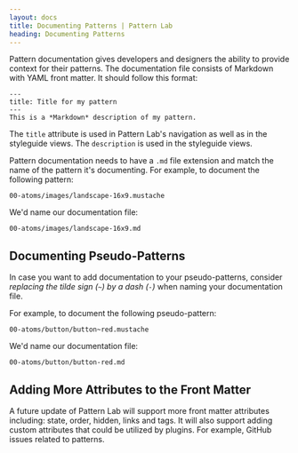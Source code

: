 ```yaml
---
layout: docs
title: Documenting Patterns | Pattern Lab
heading: Documenting Patterns
---
```


Pattern documentation gives developers and designers the ability to provide context for their patterns. The documentation file consists of Markdown with YAML front matter. It should follow this format:

```
---
title: Title for my pattern
---
This is a *Markdown* description of my pattern.
```

The `title` attribute is used in Pattern Lab's navigation as well as in the styleguide views. The `description` is used in the styleguide views.

Pattern documentation needs to have a `.md` file extension and match the name of the pattern it's documenting. For example, to document the following pattern:

    00-atoms/images/landscape-16x9.mustache

We'd name our documentation file:

    00-atoms/images/landscape-16x9.md

## Documenting Pseudo-Patterns

In case you want to add documentation to your pseudo-patterns, consider *replacing the tilde sign (`~`) by a dash (`-`)* when naming your documentation file.

For example, to document the following pseudo-pattern:

```
00-atoms/button/button~red.mustache
```

We'd name our documentation file:

```
00-atoms/button/button-red.md
```

## Adding More Attributes to the Front Matter

A future update of Pattern Lab will support more front matter attributes including: state, order, hidden, links and tags.
It will also support adding custom attributes that could be utilized by plugins. For example, GitHub issues related to patterns.
